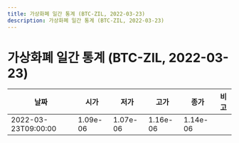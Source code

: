 ```yaml
---
title: 가상화폐 일간 통계 (BTC-ZIL, 2022-03-23)
description: 가상화폐 일간 통계 (BTC-ZIL, 2022-03-23)
---
```


가상화폐 일간 통계 (BTC-ZIL, 2022-03-23)
===

|날짜|시가|저가|고가|종가|비고|
|--|--|--|--|--|--|
|2022-03-23T09:00:00|1.09e-06|1.07e-06|1.16e-06|1.14e-06|    |
